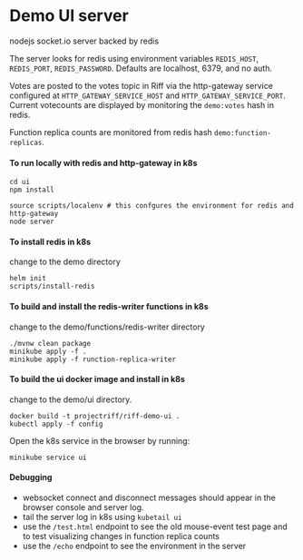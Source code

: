 # Demo UI server
nodejs socket.io server backed by redis

The server looks for redis using environment variables `REDIS_HOST`, `REDIS_PORT`, `REDIS_PASSWORD`.
Defaults are localhost, 6379, and no auth.

Votes are posted to the votes topic in Riff via the http-gateway service configured 
at `HTTP_GATEWAY_SERVICE_HOST` and `HTTP_GATEWAY_SERVICE_PORT`. Current votecounts are
displayed by monitoring the `demo:votes` hash in redis.

Function replica counts are monitored from redis hash `demo:function-replicas`.

#### To run locally with redis and http-gateway in k8s
```
cd ui
npm install

source scripts/localenv # this confgures the environment for redis and http-gateway
node server
```

#### To install redis in k8s
change to the demo directory
```
helm init
scripts/install-redis
```

#### To build and install the redis-writer functions in k8s
change to the demo/functions/redis-writer directory
```
./mvnw clean package
minikube apply -f .
minikube apply -f runction-replica-writer
```

#### To build the ui docker image and install in k8s
change to the demo/ui directory.
```
docker build -t projectriff/riff-demo-ui .
kubectl apply -f config
```
Open the k8s service in the browser by running:
```
minikube service ui
```

#### Debugging
- websocket connect and disconnect messages should appear in the browser console and server log.
- tail the server log in k8s using `kubetail ui`
- use the `/test.html` endpoint to see the old mouse-event test page and to test visualizing changes in function replica counts
- use the `/echo` endpoint to see the environment in the server
